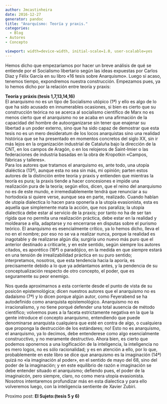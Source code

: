 ```yaml
---
author: Jmcastinheira
date: 2016-12-27
generator: pandoc
title: "Anarquísmo: Teoría y praxis."
categories:
  - Blog
- Autores
- Concepto

viewport: width=device-width, initial-scale=1.0, user-scalable=yes
---
```




Hemos dicho que empezaríamos por hacer un breve análisis de qué se
entiende por el Socialismo libertario según las ideas expuestas por
Carlos Diaz y Félix García en su libro «16 tesis sobre Anarquismo».
Luego si acaso, tenemos tiempo, expondremos nuestra construcción.
Empezamos pues, ya lo hemos dicho por la relación entre teoría y praxis:

**Teoría y práxis:(tesis 1,7,13,14,16)**\
El anarquismo no es un tipo de Socialismo utópico (1ª) y ello es algo de
lo que ha sido acusado en innumerables ocasiones, si bien es cierto que
su construcción teórica no se acerca al socialismo científico de Marx no
es menos cierto que el anarquismo no se acaba en una afirmación de la
capacidad del hombre de autoorganizarse sin tener que enajenar su
libertad a un poder externo, sino que ha sido capaz de demostrar que
esta tesis no es un mero desideratum de los locos anarquistas sino una
realidad histórica que se ha presentado en momentos concretos del siglo
XX, sin ir más lejos en la organización industrial de Cataluña bajo la
dirección de la CNT, en los campos de Aragón, o en los relojeros de
Saint-Imier o las federaciones de industria basadas en la obra de
Kropotkin «Campos, fábricas y talleres».\
Para los autores que tratamos el anarquismo es, ante todo, una utopía
dialéctica (13ª), aunque esta no sea sin más, mi opinión; parten estos
autores de la distinción entre teoría y praxis y entienden que mientras
la teoría es pura; la praxis tiende a hacer concesiones e impide una
realización pura de la teoría; según ellos, dicen, que el reino del
anarquismo no es de este mundo, e irremediablemente tendrá que renunciar
a su hortodoxia si quiere verse, aunque sea en parte, realizado. Cuando
hablan de utopía dialectica lo hacen para oponerla a la utopía
evasionista, esta es aquella que simplemente mata la acción, que nos
paraliza; la utopía dialectica debe estar al servicio de la praxis; por
tanto no ha de ser tan rígida que no permita una realización práctica,
debe estar en la realidad y moldearse a ella, adaptarse y no encerrarse
en disputas sobre el purismo teórico. El anarquismo es esencialmente
crítico, ya lo hemos dicho, lleva el no en el nombre; por eso no se va a
realizar nunca, porque la realidad es inagotable y de realizarse algún
día; surgiría uno nuevo más puro que el anterior destinado a criticarle,
y en este sentido, según siempre los autores citados, es aporético (16ª)
o paradójico, en la medida en que siempre estará en una tensión de
irrealizabilidad práctica en su puro sentido; interpretamos, nosotros,
que esta tendencia hacia la aporía, es precisamente debido a lo que ya
adelantamos antes, y la pendencia de su conceptualización respecto de
otro concepto, el poder, que es seguramente su peor enemigo.

Nos queda aproximarnos a esta corriente desde el punto de vista de su
posicón epistemológica; dicen nuestros autores que el anarquismo no es
dadaísmo (7ª) y lo dicen porque algún autor, como Feyerabend se ha
autodefinido como anarquista epistemológico. Anarquismo no es
irracionalismo, y no tiene porqué defender una total ausencia de método
científico; volvemos pues a la faceta estrictamente negativa en la que
la gente introduce el concepto anarquismo, entendiendo que puede
denominarse anarquista cualquiera que esté en contra de algo, o
cualquiera que proponga la destrucción de los estándares; no! Esto no es
anarquismo, el anarquismo, ya lo decimos, debe entenderese como algo
esencialmente construcctivo, y no meramente destructivo. Ahora bien, es
cierto que podemos oponernos a una logificación de la inteligencia, la
inteligencia no es mero logos, no es sólo racionalidad; y es en atención
a ello, por lo que, probablemente en este libro se dice que anarquismo
es la imaginación (14ª) quizá no «la imaginación al poder», en el
sentido de mayo del 68, sino del poder de la imaginación; y en este
equilibrio de razón e imaginación se debe entender situado el
anarquismo; defiendo pues, el poder de la imaginaicón, pero siempre,
claro, no como mera utopía evasionista. Nosotros intentaremos
profundizar más en esta dialectica y para ello volveremos luego, con la
inteligencia sentiente de Xavier Zubiri.

Proximo post: **El Sujeto:(tesis 5 y 6)**
